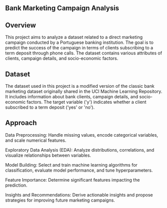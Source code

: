 ## Bank Marketing Campaign Analysis

## Overview
This project aims to analyze a dataset related to a direct marketing campaign conducted by a Portuguese banking institution. The goal is to predict the success of the campaign in terms of clients subscribing to a term deposit through phone calls. The dataset contains various attributes of clients, campaign details, and socio-economic factors.

## Dataset
The dataset used in this project is a modified version of the classic bank marketing dataset originally shared in the UCI Machine Learning Repository. It includes information about bank clients, campaign details, and socio-economic factors. The target variable ('y') indicates whether a client subscribed to a term deposit ('yes' or 'no').

## Approach

Data Preprocessing: Handle missing values, encode categorical variables, and scale numerical features.

Exploratory Data Analysis (EDA): Analyze distributions, correlations, and visualize relationships between variables.

Model Building: Select and train machine learning algorithms for classification, evaluate model performance, and tune hyperparameters.

Feature Importance: Determine significant features impacting the prediction.

Insights and Recommendations: Derive actionable insights and propose strategies for improving future marketing campaigns.
